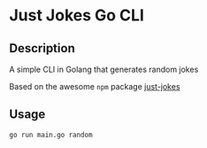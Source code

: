 # Just Jokes Go CLI

## Description

A simple CLI in Golang that generates random jokes

Based on the awesome `npm` package [just-jokes](http://www.npmjs.org/package/just-jokes)

## Usage

`go run main.go random`
